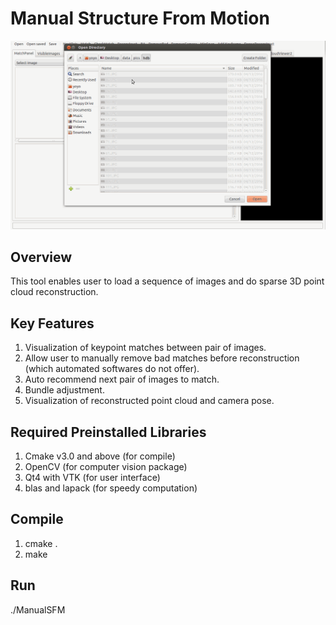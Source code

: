 # Manual Structure From Motion
![Demo Gif](demo.gif)

## Overview
This tool enables user to load a sequence of images and do sparse 3D point cloud reconstruction.

## Key Features
1. Visualization of keypoint matches between pair of images.
2. Allow user to manually remove bad matches before reconstruction (which automated softwares do not offer).
3. Auto recommend next pair of images to match.
4. Bundle adjustment.
5. Visualization of reconstructed point cloud and camera pose.

## Required Preinstalled Libraries
1. Cmake v3.0 and above (for compile)
2. OpenCV (for computer vision package)
3. Qt4 with VTK (for user interface)
4. blas and lapack (for speedy computation)

## Compile
1. cmake .
2. make

## Run
./ManualSFM
